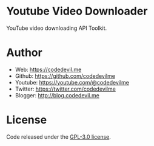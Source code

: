 # Youtube Video Downloader
YouTube video downloading API Toolkit.

# Author
* Web: https://codedevil.me
* Github: https://github.com/codedevilme
* Youtube: https://youtube.com/@codedevilme
* Twitter: https://twitter.com/codedevilme
* Blogger: http://blog.codedevil.me

# License
Code released under the [GPL-3.0 license](https://github.com/codedevilme/edge_rewards_automator/blob/main/LICENSE).

